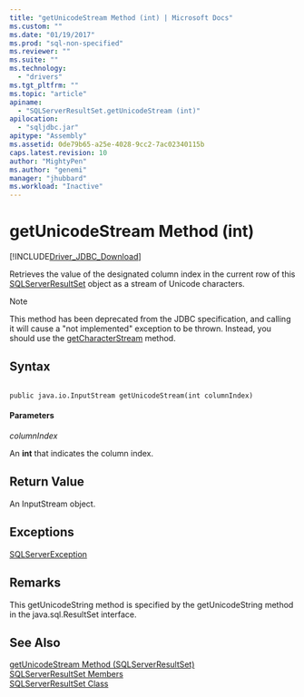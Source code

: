 ```yaml
---
title: "getUnicodeStream Method (int) | Microsoft Docs"
ms.custom: ""
ms.date: "01/19/2017"
ms.prod: "sql-non-specified"
ms.reviewer: ""
ms.suite: ""
ms.technology: 
  - "drivers"
ms.tgt_pltfrm: ""
ms.topic: "article"
apiname: 
  - "SQLServerResultSet.getUnicodeStream (int)"
apilocation: 
  - "sqljdbc.jar"
apitype: "Assembly"
ms.assetid: 0de79b65-a25e-4028-9cc2-7ac02340115b
caps.latest.revision: 10
author: "MightyPen"
ms.author: "genemi"
manager: "jhubbard"
ms.workload: "Inactive"
---
```

# getUnicodeStream Method (int)
[!INCLUDE[Driver_JDBC_Download](../../../includes/driver_jdbc_download.md)]

  Retrieves the value of the designated column index in the current row of this [SQLServerResultSet](../../../connect/jdbc/reference/sqlserverresultset-class.md) object as a stream of Unicode characters.  
  
> [!NOTE]  
>  This method has been deprecated from the JDBC specification, and calling it will cause a "not implemented" exception to be thrown. Instead, you should use the [getCharacterStream](../../../connect/jdbc/reference/getcharacterstream-method-sqlserverresultset.md) method.  
  
## Syntax  
  
```  
  
public java.io.InputStream getUnicodeStream(int columnIndex)  
```  
  
#### Parameters  
 *columnIndex*  
  
 An **int** that indicates the column index.  
  
## Return Value  
 An InputStream object.  
  
## Exceptions  
 [SQLServerException](../../../connect/jdbc/reference/sqlserverexception-class.md)  
  
## Remarks  
 This getUnicodeString method is specified by the getUnicodeString method in the java.sql.ResultSet interface.  
  
## See Also  
 [getUnicodeStream Method &#40;SQLServerResultSet&#41;](../../../connect/jdbc/reference/getunicodestream-method-sqlserverresultset.md)   
 [SQLServerResultSet Members](../../../connect/jdbc/reference/sqlserverresultset-members.md)   
 [SQLServerResultSet Class](../../../connect/jdbc/reference/sqlserverresultset-class.md)  
  
  
